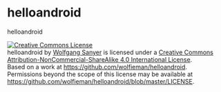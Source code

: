 helloandroid
============

helloandroid

<a rel="license" href="http://creativecommons.org/licenses/by-nc-sa/4.0/"><img alt="Creative Commons License" style="border-width:0" src="http://i.creativecommons.org/l/by-nc-sa/4.0/88x31.png" /></a><br /><span xmlns:dct="http://purl.org/dc/terms/" property="dct:title">helloandroid</span> by <a xmlns:cc="http://creativecommons.org/ns#" href="https://github.com/wolfieman/helloandroid" property="cc:attributionName" rel="cc:attributionURL">Wolfgang Sanyer</a> is licensed under a <a rel="license" href="http://creativecommons.org/licenses/by-nc-sa/4.0/">Creative Commons Attribution-NonCommercial-ShareAlike 4.0 International License</a>.<br />Based on a work at <a xmlns:dct="http://purl.org/dc/terms/" href="https://github.com/wolfieman/helloandroid" rel="dct:source">https://github.com/wolfieman/helloandroid</a>.<br />Permissions beyond the scope of this license may be available at <a xmlns:cc="http://creativecommons.org/ns#" href="https://github.com/wolfieman/helloandroid/blob/master/LICENSE" rel="cc:morePermissions">https://github.com/wolfieman/helloandroid/blob/master/LICENSE</a>.